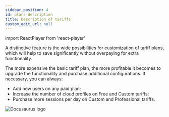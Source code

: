```yaml
---
sidebar_position: 4
id: plans-description
title: Description of tariffs
custom_edit_url: null
---
```

import ReactPlayer from 'react-player'

A distinctive feature is the wide possibilities for customization of tariff plans, which will help to save significantly without overpaying for extra functionality.

The more expensive the basic tariff plan, the more profitable it becomes to upgrade the functionality and purchase additional configurations. If necessary, you can always:
* Add new users on any paid plan;
* Increase the number of cloud profiles on Free and Custom tariffs;
* Purchase more sessions per day on Custom and Professional tariffs.

![Docusaurus logo](/img/1-app/3-tariff/eng/tariff-1.png)